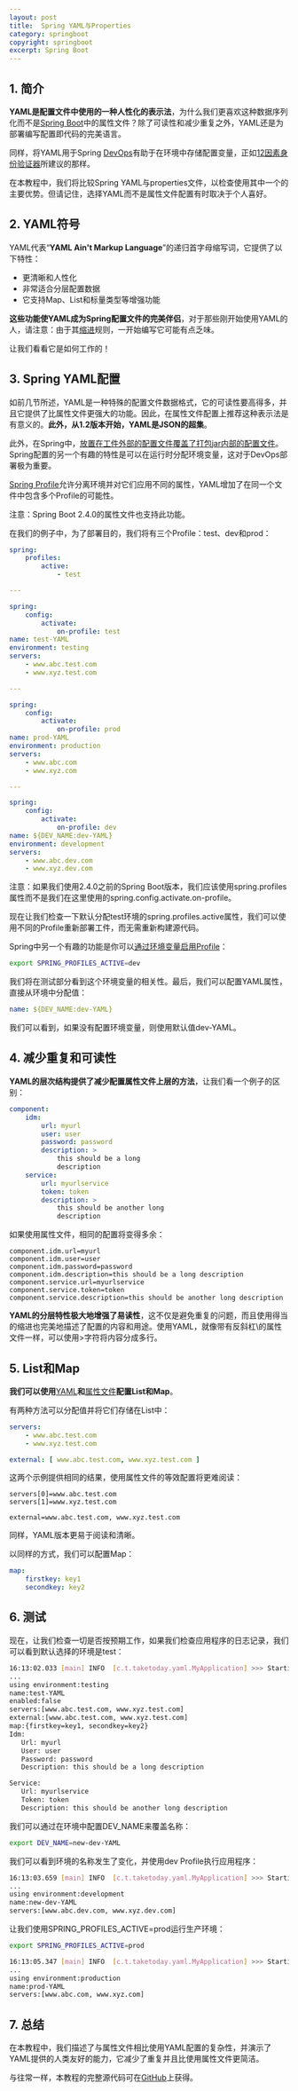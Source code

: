 ```yaml
---
layout: post
title:  Spring YAML与Properties
category: springboot
copyright: springboot
excerpt: Spring Boot
---
```


## 1. 简介

**YAML是配置文件中使用的一种人性化的表示法**，为什么我们更喜欢这种数据序列化而不是[Spring Boot]()中的属性文件？除了可读性和减少重复之外，YAML还是为部署编写配置即代码的完美语言。

同样，将YAML用于Spring [DevOps]()有助于在环境中存储配置变量，正如[12因素身份验证器](https://12factor.net/config)所建议的那样。

在本教程中，我们将比较Spring YAML与properties文件，以检查使用其中一个的主要优势。但请记住，选择YAML而不是属性文件配置有时取决于个人喜好。

## 2. YAML符号

YAML代表“**YAML Ain't Markup Language**”的递归首字母缩写词，它提供了以下特性：

-   更清晰和人性化
-   非常适合分层配置数据
-   它支持Map、List和标量类型等增强功能

**这些功能使YAML成为Spring配置文件的完美伴侣**，对于那些刚开始使用YAML的人，请注意：由于其[缩进](https://yaml.org/spec/1.2/spec.html#id2777534)规则，一开始编写它可能有点乏味。

让我们看看它是如何工作的！

## 3. Spring YAML配置

如前几节所述，YAML是一种特殊的配置文件数据格式，它的可读性要高得多，并且它提供了比属性文件更强大的功能。因此，在属性文件配置上推荐这种表示法是有意义的。**此外，从1.2版本开始，YAML是JSON的超集**。

此外，在Spring中，[放置在工件外部的配置文件覆盖了打包jar内部的配置文件]()。Spring配置的另一个有趣的特性是可以在运行时分配环境变量，这对于DevOps部署极为重要。

[Spring Profile]()允许分离环境并对它们应用不同的属性，YAML增加了在同一个文件中包含多个Profile的可能性。

注意：Spring Boot 2.4.0的属性文件也支持此功能。

在我们的例子中，为了部署目的，我们将有三个Profile：test、dev和prod：

```yaml
spring:
    profiles:
        active:
            - test

---

spring:
    config:
        activate:
            on-profile: test
name: test-YAML
environment: testing
servers:
    - www.abc.test.com
    - www.xyz.test.com

---

spring:
    config:
        activate:
            on-profile: prod
name: prod-YAML
environment: production
servers:
    - www.abc.com
    - www.xyz.com

---

spring:
    config:
        activate:
            on-profile: dev
name: ${DEV_NAME:dev-YAML}
environment: development
servers:
    - www.abc.dev.com
    - www.xyz.dev.com
```

注意：如果我们使用2.4.0之前的Spring Boot版本，我们应该使用spring.profiles属性而不是我们在这里使用的spring.config.activate.on-profile。

现在让我们检查一下默认分配test环境的spring.profiles.active属性，我们可以使用不同的Profile重新部署工件，而无需重新构建源代码。

Spring中另一个有趣的功能是你可以[通过环境变量启用Profile]()：

```bash
export SPRING_PROFILES_ACTIVE=dev
```

我们将在测试部分看到这个环境变量的相关性。最后，我们可以配置YAML属性，直接从环境中分配值：

```yaml
name: ${DEV_NAME:dev-YAML}
```

我们可以看到，如果没有配置环境变量，则使用默认值dev-YAML。

## 4. 减少重复和可读性

**YAML的层次结构提供了减少配置属性文件上层的方法**，让我们看一个例子的区别：

```yaml
component:
    idm:
        url: myurl
        user: user
        password: password
        description: >
            this should be a long 
            description
    service:
        url: myurlservice
        token: token
        description: >
            this should be another long 
            description
```

如果使用属性文件，相同的配置将变得多余：

```properties
component.idm.url=myurl
component.idm.user=user
component.idm.password=password
component.idm.description=this should be a long description
component.service.url=myurlservice
component.service.token=token
component.service.description=this should be another long description
```

**YAML的分层特性极大地增强了易读性**，这不仅是避免重复的问题，而且使用得当的缩进也完美地描述了配置的内容和用途。使用YAML，就像带有反斜杠\的属性文件一样，可以使用>字符将内容分成多行。

## 5. List和Map

**我们可以使用**[YAML]()**和**[属性文件]()**配置List和Map**。

有两种方法可以分配值并将它们存储在List中：

```yaml
servers:
    - www.abc.test.com
    - www.xyz.test.com

external: [ www.abc.test.com, www.xyz.test.com ]
```

这两个示例提供相同的结果，使用属性文件的等效配置将更难阅读：

```properties
servers[0]=www.abc.test.com
servers[1]=www.xyz.test.com

external=www.abc.test.com, www.xyz.test.com
```

同样，YAML版本更易于阅读和清晰。

以同样的方式，我们可以配置Map：

```yaml
map:
    firstkey: key1
    secondkey: key2
```

## 6. 测试

现在，让我们检查一切是否按预期工作，如果我们检查应用程序的日志记录，我们可以看到默认选择的环境是test：

```bash
16:13:02.033 [main] INFO  [c.t.taketoday.yaml.MyApplication] >>> Starting MyApplication using Java 17.0.5 on tuyucheng with PID 21988
...
using environment:testing
name:test-YAML
enabled:false
servers:[www.abc.test.com, www.xyz.test.com]
external:[www.abc.test.com, www.xyz.test.com]
map:{firstkey=key1, secondkey=key2}
Idm:
   Url: myurl
   User: user
   Password: password
   Description: this should be a long description

Service:
   Url: myurlservice
   Token: token
   Description: this should be another long description
```

我们可以通过在环境中配置DEV_NAME来覆盖名称：

```bash
export DEV_NAME=new-dev-YAML
```

我们可以看到环境的名称发生了变化，并使用dev Profile执行应用程序：

```bash
16:13:03.659 [main] INFO  [c.t.taketoday.yaml.MyApplication] >>> Starting MyApplication using Java 17.0.5 on tuyucheng with PID 26543
...
using environment:development
name:new-dev-YAML
servers:[www.abc.dev.com, www.xyz.dev.com]
```

让我们使用SPRING_PROFILES_ACTIVE=prod运行生产环境：

```bash
export SPRING_PROFILES_ACTIVE=prod

16:13:05.347 [main] INFO  [c.t.taketoday.yaml.MyApplication] >>> Starting MyApplication using Java 17.0.5 on tuyucheng with PID 34436
...
using environment:production
name:prod-YAML
servers:[www.abc.com, www.xyz.com]
```

## 7. 总结

在本教程中，我们描述了与属性文件相比使用YAML配置的复杂性，并演示了YAML提供的人类友好的能力，它减少了重复并且比使用属性文件更简洁。

与往常一样，本教程的完整源代码可在[GitHub](https://github.com/tuyucheng7/taketoday-tutorial4j/tree/master/spring-boot-modules/spring-boot-properties-1)上获得。